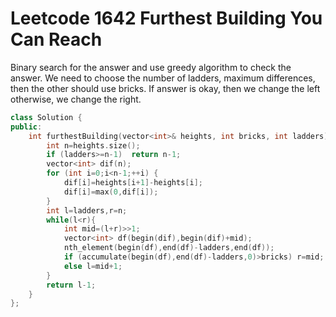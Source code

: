 # Leetcode 1642 Furthest Building You Can Reach

Binary search for the answer and use greedy algorithm to check the answer.
We need to choose the number of ladders, maximum differences, then the other should use bricks.
If answer is okay, then we change the left otherwise, we change the right.
```cpp
class Solution {
public:
    int furthestBuilding(vector<int>& heights, int bricks, int ladders) {
        int n=heights.size();
        if (ladders>=n-1)  return n-1;
        vector<int> dif(n);
        for (int i=0;i<n-1;++i) {
            dif[i]=heights[i+1]-heights[i];
            dif[i]=max(0,dif[i]);
        }
        int l=ladders,r=n;
        while(l<r){
            int mid=(l+r)>>1;
            vector<int> df(begin(dif),begin(dif)+mid);
            nth_element(begin(df),end(df)-ladders,end(df));
            if (accumulate(begin(df),end(df)-ladders,0)>bricks) r=mid;
            else l=mid+1;
        }
        return l-1;
    }
};
```

